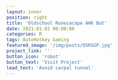 ```yaml
---
layout: inner
position: right
title: 'Oldschool Runesacape AHK Bot'
date: 2021-01-01 00:00:00
categories: R
tags: AutoHotkey Gaming
featured_image: '/img/posts/OSRSGP.jpg'
project_link: ''
button_icon: 'robot'
button_text: 'Visit Project'
lead_text: 'Avoid carpal tunnel'
---
```

